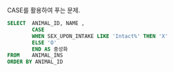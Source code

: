 CASE를 활용하여 푸는 문제.


```SQL
SELECT  ANIMAL_ID, NAME ,
        CASE 
        WHEN SEX_UPON_INTAKE LIKE 'Intact%' THEN 'X'
        ELSE 'O'
        END AS 중성화
FROM    ANIMAL_INS
ORDER BY ANIMAL_ID
```
